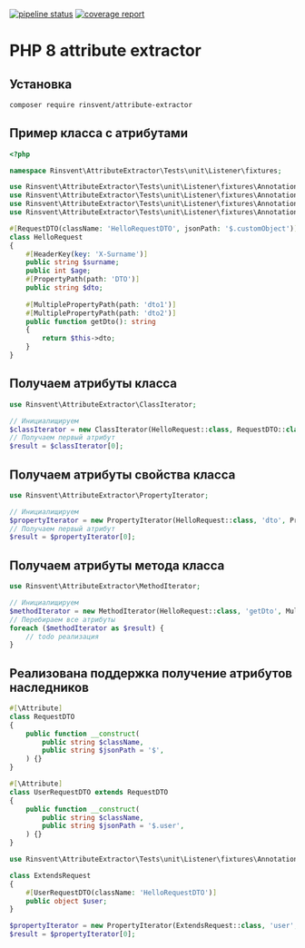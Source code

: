 [![pipeline status](https://git.rinsvent.ru/rinsvent/attribute-extractor/badges/master/pipeline.svg)](https://git.rinsvent.ru/rinsvent/attribute-extractor/-/commits/master)
[![coverage report](https://git.rinsvent.ru/rinsvent/attribute-extractor/badges/master/coverage.svg)](https://git.rinsvent.ru/rinsvent/attribute-extractor/-/commits/master)

PHP 8 attribute extractor
===

## Установка
```bash
composer require rinsvent/attribute-extractor
```

## Пример класса с атрибутами
```php
<?php

namespace Rinsvent\AttributeExtractor\Tests\unit\Listener\fixtures;

use Rinsvent\AttributeExtractor\Tests\unit\Listener\fixtures\Annotation\HeaderKey;
use Rinsvent\AttributeExtractor\Tests\unit\Listener\fixtures\Annotation\PropertyPath;
use Rinsvent\AttributeExtractor\Tests\unit\Listener\fixtures\Annotation\RequestDTO;
use Rinsvent\AttributeExtractor\Tests\unit\Listener\fixtures\Annotation\MultiplePropertyPath;

#[RequestDTO(className: 'HelloRequestDTO', jsonPath: '$.customObject')]
class HelloRequest
{
    #[HeaderKey(key: 'X-Surname')]
    public string $surname;
    public int $age;
    #[PropertyPath(path: 'DTO')]
    public string $dto;
    
    #[MultiplePropertyPath(path: 'dto1')]
    #[MultiplePropertyPath(path: 'dto2')]
    public function getDto(): string
    {
        return $this->dto;
    }
}
```

## Получаем атрибуты класса
```php
use Rinsvent\AttributeExtractor\ClassIterator;

// Инициалищируем
$classIterator = new ClassIterator(HelloRequest::class, RequestDTO::class);
// Получаем первый атрибут
$result = $classIterator[0];
```

## Получаем атрибуты свойства класса
```php
use Rinsvent\AttributeExtractor\PropertyIterator;

// Инициалищируем
$propertyIterator = new PropertyIterator(HelloRequest::class, 'dto', PropertyPath::class);
// Получаем первый атрибут
$result = $propertyIterator[0];
```
## Получаем атрибуты метода класса
```php
use Rinsvent\AttributeExtractor\MethodIterator;

// Инициалищируем
$methodIterator = new MethodIterator(HelloRequest::class, 'getDto', MultiplePropertyPath::class);
// Перебираем все атрибуты
foreach ($methodIterator as $result) {
    // todo реализация 
}
```

## Реализована поддержка получение атрибутов наследников
```php
#[\Attribute]
class RequestDTO
{
    public function __construct(
        public string $className,
        public string $jsonPath = '$',
    ) {}
}

#[\Attribute]
class UserRequestDTO extends RequestDTO
{
    public function __construct(
        public string $className,
        public string $jsonPath = '$.user',
    ) {}
}
```

```php
use Rinsvent\AttributeExtractor\Tests\unit\Listener\fixtures\Annotation\UserRequestDTO;

class ExtendsRequest
{
    #[UserRequestDTO(className: 'HelloRequestDTO')]
    public object $user;
}
```

```php
$propertyIterator = new PropertyIterator(ExtendsRequest::class, 'user', RequestDTO::class);
$result = $propertyIterator[0];
```
